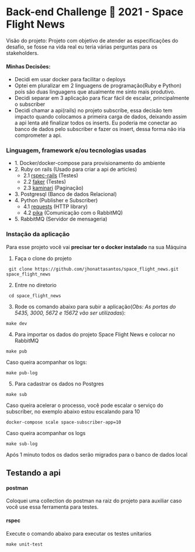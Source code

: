 # Back-end Challenge 🏅 2021 - Space Flight News

Visão do projeto:
Projeto com objetivo de atender as especificações do desafio, se fosse na vida real eu teria várias perguntas para os stakeholders.

#### Minhas Decisões:

* Decidi em usar docker para facilitar o deploys
* Optei em pluralizar em 2 linguagens de programação(Ruby e Python) pois são duas linguagens que atualmente me sinto mais produtivo.
* Decidi separar em 3 aplicação para ficar fácil de escalar, principalmente o subscriber
* Decidi chamar a api(rails) no projeto subscribe, essa decisão tem impacto quando colocamos a primeira carga de dados, deixando assim a api lenta até finalizar todos os inserts. Eu poderia me conectar ao banco de dados pelo subscriber e fazer os insert, dessa forma não iria comprometer a api.


### Linguagem, framework e/ou tecnologias usadas

* 1\. Docker/docker-compose para provisionamento do ambiente
* 2\. Ruby on rails (Usado para criar a api de articles)
  * 2.1 [rspec-rails](https://github.com/rspec/rspec-rails) (Testes)
  * 2.2 [faker](https://github.com/faker-ruby/faker) (Testes)
  * 2.3 [kaminari](https://github.com/kaminari/kaminari) (Paginação)
* 3\. Postgresql (Banco de dados Relacional)
* 4\. Python (Publisher e Subscriber)
  * 4.1 [requests](https://docs.python-requests.org/en/latest/user/quickstart/) (HTTP library)
  * 4.2 [pika](https://pika.readthedocs.io/en/stable/) (Comunicação com o RabbitMQ) 
* 5\. RabbitMQ (Servidor de mensageria)

### Instação da aplicação

Para esse projeto você vai **precisar ter o docker instalado** na sua Máquina

1. Faça o clone do projeto
  ```
   git clone https://github.com/jhonattasantos/space_flight_news.git space_flight_news
  ```
2. Entre no diretorio
  ```
   cd space_flight_news
  ```

3. Rode os comando abaixo para subir a aplicação(*Obs: As portas do 5435, 3000, 5672 e 15672 vão ser utilizadas*):
```
make dev
```
4. Para importar os dados do projeto Space Flight News e colocar no RabbitMQ

```
make pub
```

Caso queira acompanhar os logs:
```
make pub-log
```

5. Para cadastrar os dados no Postgres

```
make sub
```

Caso queira acelerar o processo, você pode escalar o serviço do subscriber, no exemplo abaixo estou escalando para 10
```
docker-compose scale space-subscriber-app=10
```

Caso queira acompanhar os logs
```
make sub-log
```

Após 1 minuto todos os dados serão migrados para o banco de dados local

## Testando a api

#### postman
Coloquei uma collection do postman na raiz do projeto para auxiliar caso você use essa ferramenta para testes.

#### rspec
Execute o comando abaixo para executar os testes unitarios

```
make unit-test
```
